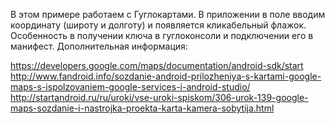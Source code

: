 В этом примере работаем с Гуглокартами. В приложении в поле вводим координату (широту и долготу) и появляется кликабельный флажок.
Особенность в получении ключа в гуглоконсоли и подключении его в манифест. Дополнительная информация:

https://developers.google.com/maps/documentation/android-sdk/start
http://www.fandroid.info/sozdanie-android-prilozheniya-s-kartami-google-maps-s-ispolzovaniem-google-services-i-android-studio/
http://startandroid.ru/ru/uroki/vse-uroki-spiskom/306-urok-139-google-maps-sozdanie-i-nastrojka-proekta-karta-kamera-sobytija.html


